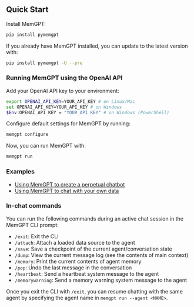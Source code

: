 ## Quick Start

Install MemGPT:

```sh
pip install pymemgpt
```

If you already have MemGPT installed, you can update to the latest version with:

```sh
pip install pymemgpt -U --pre
```

### Running MemGPT using the OpenAI API

Add your OpenAI API key to your environment:

```sh
export OPENAI_API_KEY=YOUR_API_KEY # on Linux/Mac
set OPENAI_API_KEY=YOUR_API_KEY # on Windows
$Env:OPENAI_API_KEY = "YOUR_API_KEY" # on Windows (PowerShell)
```
Configure default settings for MemGPT by running:
```sh
memgpt configure
```
Now, you can run MemGPT with:
```sh
memgpt run
```

### Examples

* [Using MemGPT to create a perpetual chatbot]()
* [Using MemGPT to chat with your own data]()


### In-chat commands

You can run the following commands during an active chat session in the MemGPT CLI prompt:

* `/exit`: Exit the CLI
* `/attach`: Attach a loaded data source to the agent
* `/save`: Save a checkpoint of the current agent/conversation state
* `/dump`: View the current message log (see the contents of main context)
* `/memory`: Print the current contents of agent memory
* `/pop`: Undo the last message in the conversation
* `/heartbeat`: Send a heartbeat system message to the agent
* `/memorywarning`: Send a memory warning system message to the agent

Once you exit the CLI with `/exit`, you can resume chatting with the same agent by specifying the agent name in `memgpt run --agent <NAME>`.
